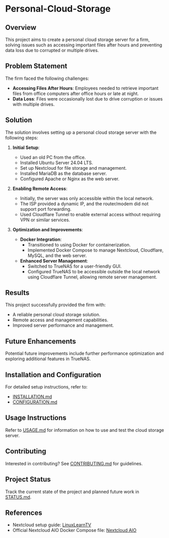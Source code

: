 # Personal-Cloud-Storage

## Overview

This project aims to create a personal cloud storage server for a firm, solving issues such as accessing important files after hours and preventing data loss due to corrupted or multiple drives.

## Problem Statement

The firm faced the following challenges:
- **Accessing Files After Hours**: Employees needed to retrieve important files from office computers after office hours or late at night.
- **Data Loss**: Files were occasionally lost due to drive corruption or issues with multiple drives.

## Solution

The solution involves setting up a personal cloud storage server with the following steps:

1. **Initial Setup**:
   - Used an old PC from the office.
   - Installed Ubuntu Server 24.04 LTS.
   - Set up Nextcloud for file storage and management.
   - Installed MariaDB as the database server.
   - Configured Apache or Nginx as the web server.

2. **Enabling Remote Access**:
   - Initially, the server was only accessible within the local network.
   - The ISP provided a dynamic IP, and the router/modem did not support port forwarding.
   - Used Cloudflare Tunnel to enable external access without requiring VPN or similar services.

3. **Optimization and Improvements**:
   - **Docker Integration**:
     - Transitioned to using Docker for containerization.
     - Implemented Docker Compose to manage Nextcloud, Cloudflare, MySQL, and the web server.
   - **Enhanced Server Management**:
     - Switched to TrueNAS for a user-friendly GUI.
     - Configured TrueNAS to be accessible outside the local network using Cloudflare Tunnel, allowing remote server management.

## Results

This project successfully provided the firm with:
- A reliable personal cloud storage solution.
- Remote access and management capabilities.
- Improved server performance and management.

## Future Enhancements

Potential future improvements include further performance optimization and exploring additional features in TrueNAS.

## Installation and Configuration

For detailed setup instructions, refer to:
- [INSTALLATION.md](INSTALLATION.md)
- [CONFIGURATION.md](CONFIGURATION.md)

## Usage Instructions

Refer to [USAGE.md](USAGE.md) for information on how to use and test the cloud storage server.

## Contributing

Interested in contributing? See [CONTRIBUTING.md](CONTRIBUTING.md) for guidelines.

## Project Status

Track the current state of the project and planned future work in [STATUS.md](STATUS.md).

## References

- Nextcloud setup guide: [LinuxLearnTV](https://www.learnlinux.tv/complete-walkthrough-for-installing-nextcloud-on-ubuntu-24-04/)
- Official Nextcloud AIO Docker Compose file: [Nextcloud AIO](https://github.com/nextcloud/all-in-one/blob/main/compose.yaml)
